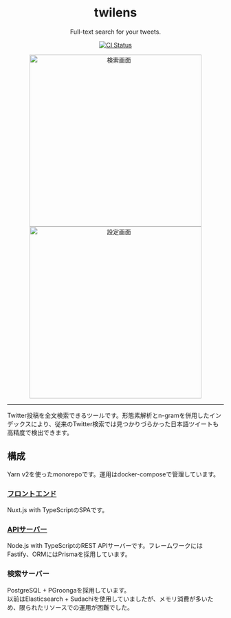 <h1 align="center">
  twilens
</h1>

<p align="center">
  Full-text search for your tweets.
</p>


<p align="center">
  <a href="https://github.com/ciffelia/twilens/actions?query=workflow%3ACI+branch%3Amaster"><img src="https://github.com/ciffelia/twilens/workflows/CI/badge.svg?branch=master" alt="CI Status"></a>
</p>

<p align="center">
  <img src="https://user-images.githubusercontent.com/15273128/118421000-1d53a680-b6fb-11eb-878f-28d02d143410.png" alt="検索画面" width="400" />
  <img src="https://user-images.githubusercontent.com/15273128/118421009-217fc400-b6fb-11eb-9b79-c59be706b7eb.png" alt="設定画面" width="400" />
</p>

---

Twitter投稿を全文検索できるツールです。形態素解析とn-gramを併用したインデックスにより、従来のTwitter検索では見つかりづらかった日本語ツイートも高精度で検出できます。

## 構成
Yarn v2を使ったmonorepoです。運用はdocker-composeで管理しています。

### [フロントエンド](packages/web)
Nuxt.js with TypeScriptのSPAです。

### [APIサーバー](packages/api)
Node.js with TypeScriptのREST APIサーバーです。フレームワークにはFastify、ORMにはPrismaを採用しています。

### 検索サーバー
PostgreSQL + PGroongaを採用しています。  
以前はElasticsearch + Sudachiを使用していましたが、メモリ消費が多いため、限られたリソースでの運用が困難でした。
